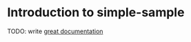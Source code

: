 # Introduction to simple-sample

TODO: write [great documentation](http://jacobian.org/writing/what-to-write/)
